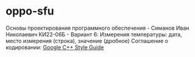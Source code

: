 # oppo-sfu
Основы проектирования программного обеспечения
	- Симанов Иван Николаевич КИ22-06Б
	- Вариант 6: Измерения температуры: дата, место измерения (строка), значение (дробное)
Соглашение о кодировании: [Google C++ Style Guide](https://google.github.io/styleguide/cppguide.html/)